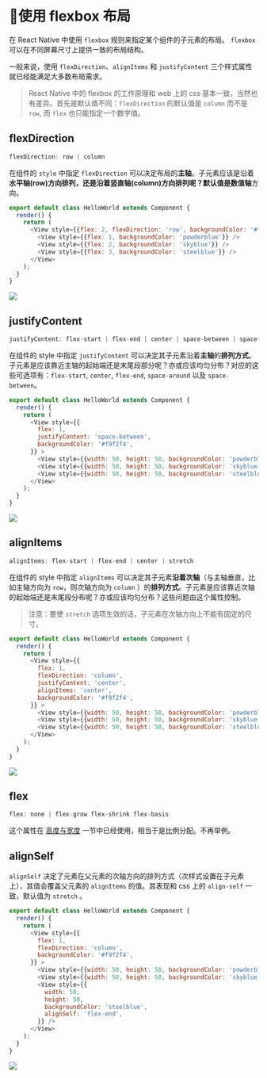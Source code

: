 # 使用 flexbox 布局

在 React Native 中使用 `flexbox` 规则来指定某个组件的子元素的布局。 `flexbox` 可以在不同屏幕尺寸上提供一致的布局结构。

一般来说，使用 `flexDirection`、`alignItems` 和 `justifyContent` 三个样式属性就已经能满足大多数布局需求。

> React Native 中的 flexbox 的工作原理和 web 上的 css 基本一致，当然也有差异。首先是默认值不同：`flexDirection` 的默认值是 `column` 而不是 `row`, 而 `flex` 也只能指定一个数字值。

## flexDirection

```js
flexDirection: row | column
```

在组件的 `style` 中指定 `flexDirection` 可以决定布局的**主轴**。子元素应该是沿着**水平轴(row)**方向排列，还是沿着**竖直轴(column)**方向排列呢？默认值是**数值轴**方向。

```js
export default class HelloWorld extends Component {
  render() {
    return (
      <View style={{flex: 2, flexDirection: 'row', backgroundColor: '#f9f2f4'}} >
        <View style={{flex: 1, backgroundColor: 'powderblue'}} />
        <View style={{flex: 2, backgroundColor: 'skyblue'}} />
        <View style={{flex: 3, backgroundColor: 'steelblue'}} />
      </View>
    );
  }
}
```

![](http://ocp5vadja.bkt.clouddn.com/RN-content7-1.png)

## justifyContent

```js
justifyContent: flex-start | flex-end | center | space-between | space-around
```

在组件的 style 中指定 `justifyContent` 可以决定其子元素沿着**主轴**的**排列方式**。子元素是应该靠近主轴的起始端还是末尾段部分呢？亦或应该均匀分布？对应的这些可选项有：`flex-start`, `center`, `flex-end`, `space-around` 以及 `space-between`。

```js
export default class HelloWorld extends Component {
  render() {
    return (
      <View style={{
        flex: 1,
        justifyContent: 'space-between',
        backgroundColor: '#f9f2f4',
      }} >
        <View style={{width: 50, height: 50, backgroundColor: 'powderblue'}} />
        <View style={{width: 50, height: 50, backgroundColor: 'skyblue'}} />
        <View style={{width: 50, height: 50, backgroundColor: 'steelblue'}} />
      </View>
    );
  }
}
```

![](http://ocp5vadja.bkt.clouddn.com/RN-content7-2.png)

## alignItems

```js
alignItems: flex-start | flex-end | center | stretch
```

在组件的 style 中指定 `alignItems` 可以决定其子元素**沿着次轴**（与主轴垂直，比如主轴方向为 `row`，则次轴方向为 `column` ）的**排列方式**。子元素是应该靠近次轴的起始端还是末尾段分布呢？亦或应该均匀分布？这些问题由这个属性控制。

> 注意：要使 `stretch` 选项生效的话，子元素在次轴方向上不能有固定的尺寸。

```js
export default class HelloWorld extends Component {
  render() {
    return (
      <View style={{
        flex: 1,
        flexDirection: 'column',
        justifyContent: 'center',
        alignItems: 'center',
        backgroundColor: '#f9f2f4',
      }} >
        <View style={{width: 50, height: 50, backgroundColor: 'powderblue'}} />
        <View style={{width: 50, height: 50, backgroundColor: 'skyblue'}} />
        <View style={{width: 50, height: 50, backgroundColor: 'steelblue'}} />
      </View>
    );
  }
}
```

![](http://ocp5vadja.bkt.clouddn.com/RN-content7-3.png)

## flex

```js
flex: none | flex-grow flex-shrink flex-basis
```

这个属性在 [高度与宽度]() 一节中已经使用，相当于是比例分配。不再举例。


## alignSelf

`alignSelf` 决定了元素在父元素的次轴方向的排列方式（次样式设置在子元素上），其值会覆盖父元素的 `alignItems` 的值。其表现和 css 上的 `align-self` 一致，默认值为 `stretch` 。

```js
export default class HelloWorld extends Component {
  render() {
    return (
      <View style={{
        flex: 1,
        flexDirection: 'column',
        backgroundColor: '#f9f2f4',
      }} >
        <View style={{width: 50, height: 50, backgroundColor: 'powderblue'}} />
        <View style={{width: 50, height: 50, backgroundColor: 'skyblue'}} />
        <View style={{
          width: 50, 
          height: 50, 
          backgroundColor: 'steelblue',
          alignSelf: 'flex-end',
        }} />
      </View>
    );
  }
}
```

![](http://ocp5vadja.bkt.clouddn.com/RN-content7-4.png)
